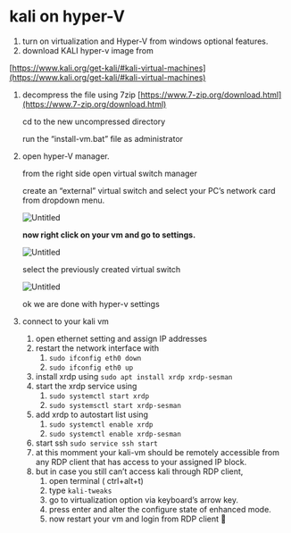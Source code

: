 # kali on hyper-V

1. turn on virtualization and Hyper-V from windows optional features.
2. download KALI hyper-v image from 

[https://www.kali.org/get-kali/#kali-virtual-machines](https://www.kali.org/get-kali/#kali-virtual-machines) 

1. decompress the file using 7zip [https://www.7-zip.org/download.html](https://www.7-zip.org/download.html)
    
    cd to the new uncompressed directory
    
    run the “install-vm.bat” file as administrator
    
2. open  hyper-V manager.
    
    from the right side open virtual switch manager
    
    create an “external” virtual switch  and select your PC’s network card from dropdown menu.
    
    ![Untitled](kali%20on%20hyper-V%20535526c4486243de97755c9153e81550/Untitled.png)
    
    **now right click on your vm and go to settings.**
    
    ![Untitled](kali%20on%20hyper-V%20535526c4486243de97755c9153e81550/Untitled%201.png)
    
    select the previously created virtual switch
    
    ![Untitled](kali%20on%20hyper-V%20535526c4486243de97755c9153e81550/Untitled%202.png)
    
    ok we are done with hyper-v settings
    
3. connect to your kali vm
    1. open ethernet setting and assign IP addresses
    2. restart the network interface with 
        1. `sudo ifconfig eth0 down`
        2. `sudo ifconfig eth0 up`
    3. install xrdp using `sudo apt install xrdp xrdp-sesman`
    4. start the xrdp service using 
        1. `sudo systemctl start xrdp`
        2. `sudo systemsctl start xrdp-sesman`
    5. add xrdp to autostart list using
        1. `sudo systemctl enable xrdp`
        2. `sudo systemctl enable xrdp-sesman`
    6. start ssh `sudo service ssh start`
    7. at this momment your kali-vm should be remotely accessible from any RDP client that has access to your assigned IP block.
    8. but in case you still can’t access kali through RDP client,
        1. open terminal ( ctrl+alt+t)
        2. type `kali-tweaks` 
        3. go to virtualization option via keyboard’s arrow key.
        4. press enter and alter the configure state of enhanced mode.
        5. now restart your vm and login from RDP client 🙂